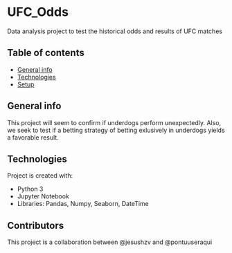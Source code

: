 # UFC_Odds
Data analysis project to test the historical odds and results of UFC matches
## Table of contents
* [General info](#general-info)
* [Technologies](#technologies)
* [Setup](#setup)

## General info
This project will seem to confirm if underdogs perform unexpectedly. Also, we seek to test if a betting strategy of betting exlusively in underdogs yields a favorable result.
	
## Technologies
Project is created with:
* Python 3
* Jupyter Notebook
* Libraries: Pandas, Numpy, Seaborn, DateTime
	
## Contributors
This project is a collaboration between @jesushzv and @pontuuseraqui
